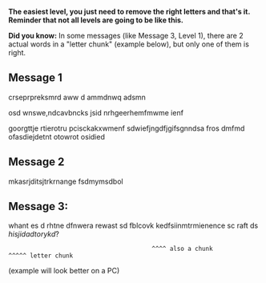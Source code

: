 **The easiest level, you just need to remove the right letters and that's it. Reminder that not all levels are going to be like this.**

**Did you know:** In some messages (like Message 3, Level 1), there are 2 actual words in a "letter chunk" (example below), but only one of them is right.

## Message 1

crseprpreksmrd aww d ammdnwq adsmn

osd wnswe,ndcavbncks jsid nrhgeerhemfmwme ienf

goorgttje rtierotru pcisckakxwmenf sdwiefjngdfjgifsgnndsa fros dmfmd ofasdiejdetnt otowrot osidied

## Message 2

mkasrjditsjtrkrnange fsdmymsdbol

## Message 3:

whant es d rhtne dfnwera rewast sd fblcovk kedfsiinmtrmienence sc raft ds *hisjidadtorykd*?
                                                                         
                                            ^^^^ also a chunk              ^^^^^ letter chunk
                                            
(example will look better on a PC)
